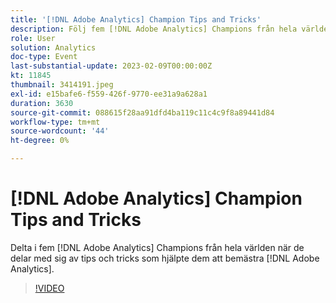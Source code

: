 ```yaml
---
title: '[!DNL Adobe Analytics] Champion Tips and Tricks'
description: Följ fem [!DNL Adobe Analytics] Champions från hela världen när de delar med sig av tips och tricks som hjälpte dem att bemästra [!DNL Adobe Analytics].
role: User
solution: Analytics
doc-type: Event
last-substantial-update: 2023-02-09T00:00:00Z
kt: 11845
thumbnail: 3414191.jpeg
exl-id: e15bafe6-f559-426f-9770-ee31a9a628a1
duration: 3630
source-git-commit: 088615f28aa91dfd4ba119c11c4c9f8a89441d84
workflow-type: tm+mt
source-wordcount: '44'
ht-degree: 0%

---
```


# [!DNL Adobe Analytics] Champion Tips and Tricks

Delta i fem [!DNL Adobe Analytics] Champions från hela världen när de delar med sig av tips och tricks som hjälpte dem att bemästra [!DNL Adobe Analytics].

>[!VIDEO](https://video.tv.adobe.com/v/3414191/?quality=12&learn=on)
